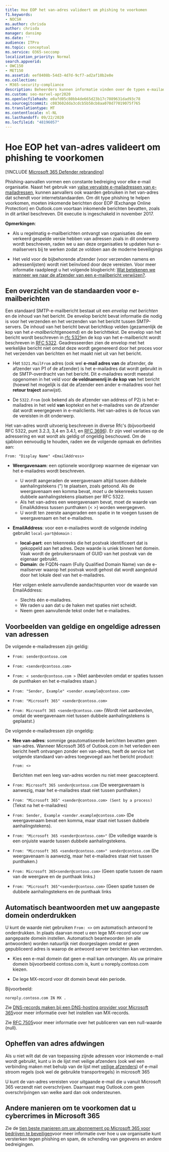 ```yaml
---
title: Hoe EOP het van-adres valideert om phishing te voorkomen
f1.keywords:
- NOCSH
ms.author: chrisda
author: chrisda
manager: dansimp
ms.date: ''
audience: ITPro
ms.topic: conceptual
ms.service: O365-seccomp
localization_priority: Normal
search.appverid:
- OWC150
- MET150
ms.assetid: eef8408b-54d3-4d7d-9cf7-ad2af10b2e0e
ms.collection:
- M365-security-compliance
description: Beheerders kunnen informatie vinden over de typen e-mailadressen die worden geaccepteerd of geweigerd door Exchange Online Protection (EOP) en Outlook.com om phishing te voorkomen.
ms.custom: seo-marvel-apr2020
ms.openlocfilehash: e0afd05c80bb4de665d23b17c7089631dad93c78
ms.sourcegitcommit: c083602dda3cdcb5b58cb8aa070d77019075f765
ms.translationtype: MT
ms.contentlocale: nl-NL
ms.lasthandoff: 09/22/2020
ms.locfileid: "48196057"
---
```

# <a name="how-eop-validates-the-from-address-to-prevent-phishing"></a>Hoe EOP het van-adres valideert om phishing te voorkomen

[!INCLUDE [Microsoft 365 Defender rebranding](../includes/microsoft-defender-for-office.md)]


Phishing-aanvallen vormen een constante bedreiging voor elke e-mail organisatie. Naast het gebruik van [valse vervalste e-mailadressen van e-mailadressen](anti-spoofing-protection.md), kunnen aanvallers ook waarden gebruiken in het van-adres dat schendt voor internetstandaarden. Om dit type phishing te helpen voorkomen, moeten inkomende berichten door EOP (Exchange Online Protection) en Outlook.com voortaan inkomende berichten bevatten, zoals in dit artikel beschreven. Dit executie is ingeschakeld in november 2017.

**Opmerkingen**:

- Als u regelmatig e-mailberichten ontvangt van organisaties die een verkeerd gespelde versie hebben van adressen zoals in dit onderwerp wordt beschreven, raden we u aan deze organisaties te updaten hun e-mailservers bij te werken zodat ze voldoen aan de moderne beveiligings

- Het veld voor de bijbehorende afzender (voor verzenden namens en adressenlijsten) wordt niet beïnvloed door deze vereisten. Voor meer informatie raadpleegt u het volgende blogbericht: [Wat betekenen we wanneer we naar de afzender van een e-mailbericht verwijzen?](https://blogs.msdn.microsoft.com/tzink/2017/06/22/what-do-we-mean-when-we-refer-to-the-sender-of-an-email/).

## <a name="an-overview-of-email-message-standards"></a>Een overzicht van de standaarden voor e-mailberichten

Een standaard SMTP-e-mailbericht bestaat uit een *envelop met berichten* en de inhoud van het bericht. De envelop bericht bevat informatie die nodig is voor het verzenden en het verzenden van het bericht tussen SMTP-servers. De inhoud van het bericht bevat berichtkop velden (gezamenlijk de kop van het *e-mailbericht*genoemd) en de berichttekst. De envelop van het bericht wordt beschreven in [rfc 5321](https://tools.ietf.org/html/rfc5321)en de kop van het e-mailbericht wordt beschreven in [RFC 5322](https://tools.ietf.org/html/rfc5322). Geadresseerden zien de envelop met het werkelijke bericht niet omdat deze wordt gegenereerd door het proces voor het verzenden van berichten en het maakt niet uit van het bericht.

- Het `5321.MailFrom` adres (ook wel **e-mail adres van** de afzender, de afzender van P1 of de afzender) is het e-mailadres dat wordt gebruikt in de SMTP-overdracht van het bericht. Dit e-mailadres wordt meestal opgenomen in het veld voor **de veldnamenrij in de kop van** het bericht (hoewel het mogelijk is dat de afzender een ander e-mailadres voor het **retour traject** aanwijst).

- De `5322.From` (ook bekend als de afzender van address of P2) is het e-mailadres in het veld **van** koptekst en het e-mailadres van de afzender dat wordt weergegeven in e-mailclients. Het van-adres is de focus van de vereisten in dit onderwerp.

Het van-adres wordt uitvoerig beschreven in diverse Rfc's (bijvoorbeeld RFC 5322, punt 3.2.3, 3,4 en 3.4.1, en [RFC 3696](https://tools.ietf.org/html/rfc3696)). Er zijn veel variaties op de adressering en wat wordt als geldig of ongeldig beschouwd. Om de sjabloon eenvoudig te houden, raden we de volgende opmaak en definities aan:

`From: "Display Name" <EmailAddress>`

- **Weergavenaam**: een optionele woordgroep waarmee de eigenaar van het e-mailadres wordt beschreven.

  - U wordt aangeraden de weergavenaam altijd tussen dubbele aanhalingstekens (") te plaatsen, zoals getoond. Als de weergavenaam een komma bevat, _moet_ u de tekenreeks tussen dubbele aanhalingstekens plaatsen per RFC 5322.
  - Als het van-adres een weergavenaam bevat, moet de waarde van EmailAddress tussen punthaken (< >) worden weergegeven.
  - U wordt ten zeerste aangeraden een spatie in te voegen tussen de weergavenaam en het e-mailadres.

- **EmailAddress**: voor een e-mailadres wordt de volgende indeling gebruikt `local-part@domain` :

  - **local-part**: een tekenreeks die het postvak identificeert dat is gekoppeld aan het adres. Deze waarde is uniek binnen het domein. Vaak wordt de gebruikersnaam of GUID van het postvak van de eigenaar gebruikt.
  - **Domain**: de FQDN-naam (Fully Qualified Domain Name) van de e-mailserver waarop het postvak wordt gehost dat wordt aangeduid door het lokale deel van het e-mailadres.

  Hier volgen enkele aanvullende aandachtspunten voor de waarde van EmailAddress:

  - Slechts één e-mailadres.
  - We raden u aan dat u de haken met spaties niet scheidt.
  - Neem geen aanvullende tekst onder het e-mailadres.

## <a name="examples-of-valid-and-invalid-from-addresses"></a>Voorbeelden van geldige en ongeldige adressen van adressen

De volgende e-mailadressen zijn geldig:

- `From: sender@contoso.com`

- `From: <sender@contoso.com>`

- `From: < sender@contoso.com >` (Niet aanbevolen omdat er spaties tussen de punthaken en het e-mailadres staan.)

- `From: "Sender, Example" <sender.example@contoso.com>`

- `From: "Microsoft 365" <sender@contoso.com>`

- `From: Microsoft 365 <sender@contoso.com>` (Wordt niet aanbevolen, omdat de weergavenaam niet tussen dubbele aanhalingstekens is geplaatst.)

De volgende e-mailadressen zijn ongeldig:

- **Nee van-adres**: sommige geautomatiseerde berichten bevatten geen van-adres. Wanneer Microsoft 365 of Outlook.com in het verleden een bericht heeft ontvangen zonder een van-adres, heeft de service het volgende standaard van-adres toegevoegd aan het bericht product:

  `From: <>`

  Berichten met een leeg van-adres worden nu niet meer geaccepteerd.

- `From: Microsoft 365 sender@contoso.com` (De weergavenaam is aanwezig, maar het e-mailadres staat niet tussen punthaken.)

- `From: "Microsoft 365" <sender@contoso.com> (Sent by a process)` (Tekst na het e-mailadres)

- `From: Sender, Example <sender.example@contoso.com>` (De weergavenaam bevat een komma, maar staat niet tussen dubbele aanhalingstekens).

- `From: "Microsoft 365 <sender@contoso.com>"` (De volledige waarde is een onjuiste waarde tussen dubbele aanhalingstekens.

- `From: "Microsoft 365 <sender@contoso.com>" sender@contoso.com` (De weergavenaam is aanwezig, maar het e-mailadres staat niet tussen punthaken.)

- `From: Microsoft 365<sender@contoso.com>` (Geen spatie tussen de naam van de weergave en de punthaak links.)

- `From: "Microsoft 365"<sender@contoso.com>` (Geen spatie tussen de dubbele aanhalingstekens en de punthaak links

## <a name="suppress-auto-replies-to-your-custom-domain"></a>Automatisch beantwoorden met uw aangepaste domein onderdrukken

U kunt de waarde niet gebruiken `From: <>` om automatisch antwoord te onderdrukken. In plaats daarvan moet u een lege MX-record voor uw aangepaste domein instellen. Automatisch beantwoorden (en alle antwoorden) worden natuurlijk niet doorgeslagen omdat er geen gepubliceerd adres is waarop de antwoord server berichten kan verzenden.

- Kies een e-mail domein dat geen e-mail kan ontvangen. Als uw primaire domein bijvoorbeeld contoso.com is, kunt u noreply.contoso.com kiezen.

- De lege MX-record voor dit domein bevat één periode.

Bijvoorbeeld:

```text
noreply.contoso.com IN MX .
```

Zie [DNS-records maken bij een DNS-hosting provider voor Microsoft 365](../../admin/get-help-with-domains/create-dns-records-at-any-dns-hosting-provider.md)voor meer informatie over het instellen van MX-records.

Zie [RFC 7505](https://tools.ietf.org/html/rfc7505)voor meer informatie over het publiceren van een null-waarde (null).

## <a name="override-from-address-enforcement"></a>Opheffen van adres afdwingen

Als u niet wilt dat de van toepassing zijnde adressen voor inkomende e-mail wordt gebruikt, kunt u in de lijst met veilige afzenders (ook wel een verbinding maken met behulp van de lijst met [veilige afzenders](create-safe-sender-lists-in-office-365.md)) of e-mail stroom regels (ook wel de gebruikte transportregels) in microsoft 365

U kunt de van-adres vereisten voor uitgaande e-mail die u vanuit Microsoft 365 verzendt niet overschrijven. Daarnaast mag Outlook.com geen overschrijvingen van welke aard dan ook ondersteunen.

## <a name="other-ways-to-prevent-and-protect-against-cybercrimes-in-microsoft-365"></a>Andere manieren om te voorkomen dat u cybercrimes in Microsoft 365

Zie de [tien beste manieren om uw abonnement op Microsoft 365 voor bedrijven te beveiligen](../../admin/security-and-compliance/secure-your-business-data.md)voor meer informatie over hoe u uw organisatie kunt versterken tegen phishing en spam, de schending van gegevens en andere bedreigingen.
